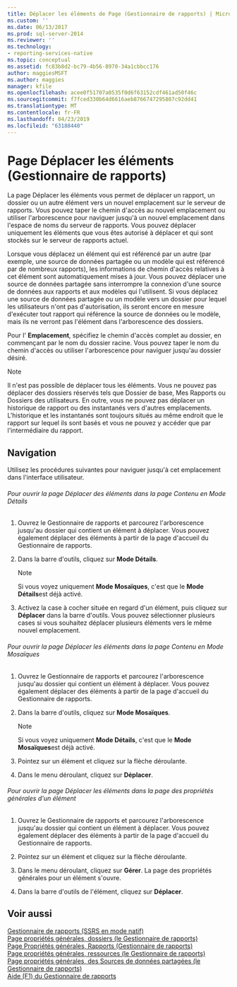 ```yaml
---
title: Déplacer les éléments de Page (Gestionnaire de rapports) | Microsoft Docs
ms.custom: ''
ms.date: 06/13/2017
ms.prod: sql-server-2014
ms.reviewer: ''
ms.technology:
- reporting-services-native
ms.topic: conceptual
ms.assetid: fc83b8d2-bc79-4b56-8970-34a1cbbcc176
author: maggiesMSFT
ms.author: maggies
manager: kfile
ms.openlocfilehash: acee0f51707a0535f0d6f63152cdf461ad50f46c
ms.sourcegitcommit: f7fced330b64d6616aeb8766747295807c92dd41
ms.translationtype: MT
ms.contentlocale: fr-FR
ms.lasthandoff: 04/23/2019
ms.locfileid: "63188440"
---
```

# <a name="move-items-page-report-manager"></a>Page Déplacer les éléments (Gestionnaire de rapports)
  La page Déplacer les éléments vous permet de déplacer un rapport, un dossier ou un autre élément vers un nouvel emplacement sur le serveur de rapports. Vous pouvez taper le chemin d'accès au nouvel emplacement ou utiliser l'arborescence pour naviguer jusqu'à un nouvel emplacement dans l'espace de noms du serveur de rapports. Vous pouvez déplacer uniquement les éléments que vous êtes autorisé à déplacer et qui sont stockés sur le serveur de rapports actuel.  
  
 Lorsque vous déplacez un élément qui est référencé par un autre (par exemple, une source de données partagée ou un modèle qui est référencé par de nombreux rapports), les informations de chemin d'accès relatives à cet élément sont automatiquement mises à jour. Vous pouvez déplacer une source de données partagée sans interrompre la connexion d'une source de données aux rapports et aux modèles qui l'utilisent. Si vous déplacez une source de données partagée ou un modèle vers un dossier pour lequel les utilisateurs n'ont pas d'autorisation, ils seront encore en mesure d'exécuter tout rapport qui référence la source de données ou le modèle, mais ils ne verront pas l'élément dans l'arborescence des dossiers.  
  
 Pour l' **Emplacement**, spécifiez le chemin d'accès complet au dossier, en commençant par le nom du dossier racine. Vous pouvez taper le nom du chemin d'accès ou utiliser l'arborescence pour naviguer jusqu'au dossier désiré.  
  
> [!NOTE]  
>  Il n'est pas possible de déplacer tous les éléments. Vous ne pouvez pas déplacer des dossiers réservés tels que Dossier de base, Mes Rapports ou Dossiers des utilisateurs. En outre, vous ne pouvez pas déplacer un historique de rapport ou des instantanés vers d'autres emplacements. L'historique et les instantanés sont toujours situés au même endroit que le rapport sur lequel ils sont basés et vous ne pouvez y accéder que par l'intermédiaire du rapport.  
  
## <a name="navigation"></a>Navigation  
 Utilisez les procédures suivantes pour naviguer jusqu'à cet emplacement dans l'interface utilisateur.  
  
###### <a name="to-open-the-move-items-page-from-the-contents-page-in-details-view"></a>Pour ouvrir la page Déplacer des éléments dans la page Contenu en Mode Détails  
  
1.  Ouvrez le Gestionnaire de rapports et parcourez l'arborescence jusqu'au dossier qui contient un élément à déplacer. Vous pouvez également déplacer des éléments à partir de la page d'accueil du Gestionnaire de rapports.  
  
2.  Dans la barre d'outils, cliquez sur **Mode Détails**.  
  
    > [!NOTE]  
    >  Si vous voyez uniquement **Mode Mosaïques**, c'est que le **Mode Détails**est déjà activé.  
  
3.  Activez la case à cocher située en regard d'un élément, puis cliquez sur **Déplacer** dans la barre d'outils. Vous pouvez sélectionner plusieurs cases si vous souhaitez déplacer plusieurs éléments vers le même nouvel emplacement.  
  
###### <a name="to-open-the-move-items-page-from-the-contents-page-in-tiles-view"></a>Pour ouvrir la page Déplacer les éléments dans la page Contenu en Mode Mosaïques  
  
1.  Ouvrez le Gestionnaire de rapports et parcourez l'arborescence jusqu'au dossier qui contient un élément à déplacer. Vous pouvez également déplacer des éléments à partir de la page d'accueil du Gestionnaire de rapports.  
  
2.  Dans la barre d'outils, cliquez sur **Mode Mosaïques**.  
  
    > [!NOTE]  
    >  Si vous voyez uniquement **Mode Détails**, c'est que le **Mode Mosaïques**est déjà activé.  
  
3.  Pointez sur un élément et cliquez sur la flèche déroulante.  
  
4.  Dans le menu déroulant, cliquez sur **Déplacer**.  
  
###### <a name="to-open-the-move-items-page-from-the-general-properties-page-of-an-item"></a>Pour ouvrir la page Déplacer les éléments dans la page des propriétés générales d'un élément  
  
1.  Ouvrez le Gestionnaire de rapports et parcourez l'arborescence jusqu'au dossier qui contient un élément à déplacer. Vous pouvez également déplacer des éléments à partir de la page d'accueil du Gestionnaire de rapports.  
  
2.  Pointez sur un élément et cliquez sur la flèche déroulante.  
  
3.  Dans le menu déroulant, cliquez sur **Gérer**. La page des propriétés générales pour un élément s'ouvre.  
  
4.  Dans la barre d'outils de l'élément, cliquez sur **Déplacer**.  
  
## <a name="see-also"></a>Voir aussi  
 [Gestionnaire de rapports &#40;SSRS en mode natif&#41;](../../2014/reporting-services/report-manager-ssrs-native-mode.md)   
 [Page propriétés générales, dossiers &#40;le Gestionnaire de rapports&#41;](../../2014/reporting-services/general-properties-page-folders-report-manager.md)   
 [Page Propriétés générales, Rapports &#40;Gestionnaire de rapports&#41;](../../2014/reporting-services/general-properties-page-reports-report-manager.md)   
 [Page propriétés générales, ressources &#40;le Gestionnaire de rapports&#41;](../../2014/reporting-services/general-properties-page-resources-report-manager.md)   
 [Page propriétés générales, des Sources de données partagées &#40;le Gestionnaire de rapports&#41;](../../2014/reporting-services/general-properties-page-shared-data-sources-report-manager.md)   
 [Aide (F1) du Gestionnaire de rapports](../../2014/reporting-services/report-manager-f1-help.md)  
  
  
